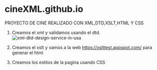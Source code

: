 # cineXML.github.io
PROYECTO DE CINE REALIZADO CON XML,DTD,XSLT,HTML Y CSS


1) Creamos el xml y validamos usando el dtd.
  ![xml-dtd-design-service-in-usa](https://github.com/miguelangel-jg/cineXML.github.io/assets/115547554/92d2ece1-b126-46b6-ab8b-3f515e1cb8c5)

2) Creamos el xslt y vamos a la web https://xslttest.appspot.com/ para generar el html

3) Creamos los estilos de la pagina usando CSS



